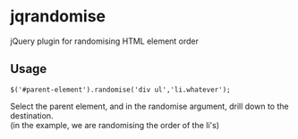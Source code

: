 jqrandomise
===========

jQuery plugin for randomising HTML element order

Usage
-----
```
$('#parent-element').randomise('div ul','li.whatever');
```
Select the parent element, and in the randomise argument, drill down to the destination.<br />
(in the example, we are randomising the order of the li's)

